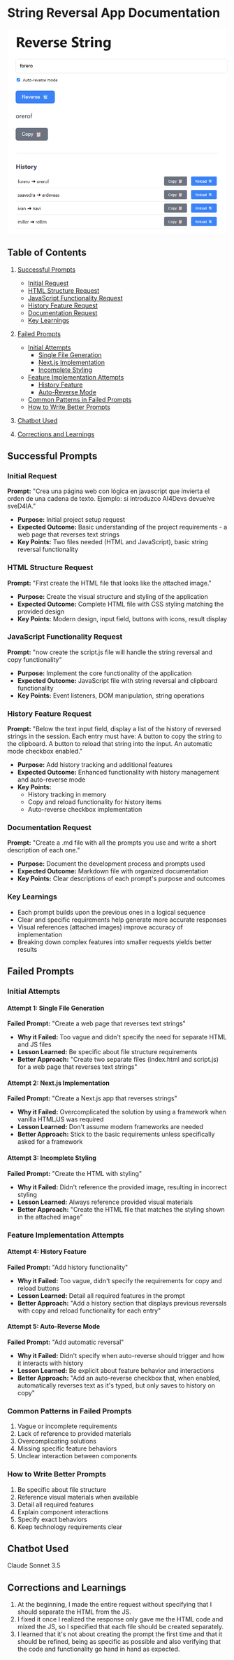 # String Reversal App Documentation

![alt text](image.png)

## Table of Contents
1. [Successful Prompts](#successful-prompts)
   - [Initial Request](#initial-request)
   - [HTML Structure Request](#html-structure-request)
   - [JavaScript Functionality Request](#javascript-functionality-request)
   - [History Feature Request](#history-feature-request)
   - [Documentation Request](#documentation-request)
   - [Key Learnings](#key-learnings)

2. [Failed Prompts](#failed-prompts)
   - [Initial Attempts](#initial-attempts)
     - [Single File Generation](#attempt-1-single-file-generation)
     - [Next.js Implementation](#attempt-2-nextjs-implementation)
     - [Incomplete Styling](#attempt-3-incomplete-styling)
   - [Feature Implementation Attempts](#feature-implementation-attempts)
     - [History Feature](#attempt-4-history-feature)
     - [Auto-Reverse Mode](#attempt-5-auto-reverse-mode)
   - [Common Patterns in Failed Prompts](#common-patterns-in-failed-prompts)
   - [How to Write Better Prompts](#how-to-write-better-prompts)

3. [Chatbot Used](#chatbot-used)

4. [Corrections and Learnings](#corrections-and-learnings)

## Successful Prompts

### Initial Request
**Prompt:** "Crea una página web con lógica en javascript que invierta el orden de una cadena de texto. Ejemplo: si introduzco AI4Devs devuelve sveD4IA."
- **Purpose:** Initial project setup request
- **Expected Outcome:** Basic understanding of the project requirements - a web page that reverses text strings
- **Key Points:** Two files needed (HTML and JavaScript), basic string reversal functionality

### HTML Structure Request
**Prompt:** "First create the HTML file that looks like the attached image."
- **Purpose:** Create the visual structure and styling of the application
- **Expected Outcome:** Complete HTML file with CSS styling matching the provided design
- **Key Points:** Modern design, input field, buttons with icons, result display

### JavaScript Functionality Request
**Prompt:** "now create the script.js file will handle the string reversal and copy functionality"
- **Purpose:** Implement the core functionality of the application
- **Expected Outcome:** JavaScript file with string reversal and clipboard functionality
- **Key Points:** Event listeners, DOM manipulation, string operations

### History Feature Request
**Prompt:** "Below the text input field, display a list of the history of reversed strings in the session. Each entry must have: A button to copy the string to the clipboard. A button to reload that string into the input. An automatic mode checkbox enabled."
- **Purpose:** Add history tracking and additional features
- **Expected Outcome:** Enhanced functionality with history management and auto-reverse mode
- **Key Points:** 
  - History tracking in memory
  - Copy and reload functionality for history items
  - Auto-reverse checkbox implementation

### Documentation Request
**Prompt:** "Create a .md file with all the prompts you use and write a short description of each one."
- **Purpose:** Document the development process and prompts used
- **Expected Outcome:** Markdown file with organized documentation
- **Key Points:** Clear descriptions of each prompt's purpose and outcomes

### Key Learnings
- Each prompt builds upon the previous ones in a logical sequence
- Clear and specific requirements help generate more accurate responses
- Visual references (attached images) improve accuracy of implementation
- Breaking down complex features into smaller requests yields better results

## Failed Prompts

### Initial Attempts

#### Attempt 1: Single File Generation
**Failed Prompt:** "Create a web page that reverses text strings"
- **Why it Failed:** Too vague and didn't specify the need for separate HTML and JS files
- **Lesson Learned:** Be specific about file structure requirements
- **Better Approach:** "Create two separate files (index.html and script.js) for a web page that reverses text strings"

#### Attempt 2: Next.js Implementation
**Failed Prompt:** "Create a Next.js app that reverses strings"
- **Why it Failed:** Overcomplicated the solution by using a framework when vanilla HTML/JS was required
- **Lesson Learned:** Don't assume modern frameworks are needed
- **Better Approach:** Stick to the basic requirements unless specifically asked for a framework

#### Attempt 3: Incomplete Styling
**Failed Prompt:** "Create the HTML with styling"
- **Why it Failed:** Didn't reference the provided image, resulting in incorrect styling
- **Lesson Learned:** Always reference provided visual materials
- **Better Approach:** "Create the HTML file that matches the styling shown in the attached image"

### Feature Implementation Attempts

#### Attempt 4: History Feature
**Failed Prompt:** "Add history functionality"
- **Why it Failed:** Too vague, didn't specify the requirements for copy and reload buttons
- **Lesson Learned:** Detail all required features in the prompt
- **Better Approach:** "Add a history section that displays previous reversals with copy and reload functionality for each entry"

#### Attempt 5: Auto-Reverse Mode
**Failed Prompt:** "Add automatic reversal"
- **Why it Failed:** Didn't specify when auto-reverse should trigger and how it interacts with history
- **Lesson Learned:** Be explicit about feature behavior and interactions
- **Better Approach:** "Add an auto-reverse checkbox that, when enabled, automatically reverses text as it's typed, but only saves to history on copy"

### Common Patterns in Failed Prompts
1. Vague or incomplete requirements
2. Lack of reference to provided materials
3. Overcomplicating solutions
4. Missing specific feature behaviors
5. Unclear interaction between components

### How to Write Better Prompts
1. Be specific about file structure
2. Reference visual materials when available
3. Detail all required features
4. Explain component interactions
5. Specify exact behaviors
6. Keep technology requirements clear

## Chatbot Used
Claude Sonnet 3.5

## Corrections and Learnings
1. At the beginning, I made the entire request without specifying that I should separate the HTML from the JS.
2. I fixed it once I realized the response only gave me the HTML code and mixed the JS, so I specified that each file should be created separately.
3. I learned that it's not about creating the prompt the first time and that it should be refined, being as specific as possible and also verifying that the code and functionality go hand in hand as expected.
